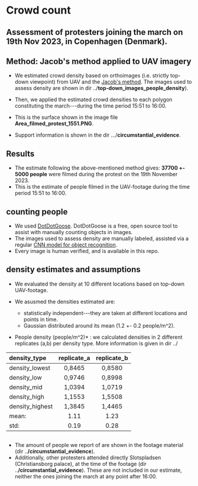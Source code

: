 # Crowd count
## Assessment of protesters joining the march on 19th Nov 2023, in Copenhagen (Denmark).

## Method: Jacob's method applied to UAV imagery

* We estimated crowd density based on orthoimages (i.e. strictly top-down viewpoint) from UAV and the [Jacob's method](https://www.sciencedirect.com/science/article/pii/S1877705815010358). The images used to assess density are shown in dir ../**top-down_images_people_density**).
* Then, we applied the estimated crowd densities to each polygon constituting the march---during the time period 15:51 to 16:00.
* This is the surface shown in the image file **Area_filmed_protest_1551.PNG**.

* Support information is shown in the dir .../**circumstantial_evidence**.


## Results

* The estimate following the above-mentioned method gives: **37700 +- 5000 people** were filmed during the protest on the 19th November 2023.
* This is the estimate of people filmed in the UAV-footage during the time period 15:51 to 16:00.

## counting people

* We used  [DotDotGoose](https://biodiversityinformatics.amnh.org/open_source/dotdotgoose/). DotDotGoose is a free, open source tool to assist with manually counting objects in images.
* The images used to assess density are manually labeled, assisted via a regular [CNN model for object recognition](https://www.kaggle.com/code/grayphantom/counting-people-yolov3-gluoncv).
* Every image is human verified, and is available in this repo.

## density estimates and assumptions

* We evaluated the density at 10 different locations based on top-down UAV-footage.

* We asusmed the densities estimated are:
  * statistically independent---they are taken at different locations and points in time.
  * Gaussian distributed around its mean (1.2 +- 0.2 people/m^2).

* People density (people/m^2)* : we calculated densities in 2 different replicates (a,b) per density type. More information is given in dir ../		

| density_type | replicate_a |replicate_b |
| :---------------- | :------: |  :------: |
| density_lowest | 0,8465 |	0,8580	|
| density_low |  0,9746	| 0,8998 |
| density_mid |  1,0394	| 1,0719 |
| density_high  | 1,1553	| 1,5508 |	
| density_highest | 1,3845 |	1,4465	|
| mean:  | 1.11 | 1.23 | 
| std: | 0.19 | 0.28  |


## 

* The amount of people we report of are shown in the footage material (dir ..**/circumstantial_evidence**). 
* Additionally, other protesters attended directly Slotspladsen (Christiansborg palace), at the time of the footage (dir ..**/circumstantial_evidence**). These are not included in our estimate, neither the ones joining the march at any point after 16:00. 

